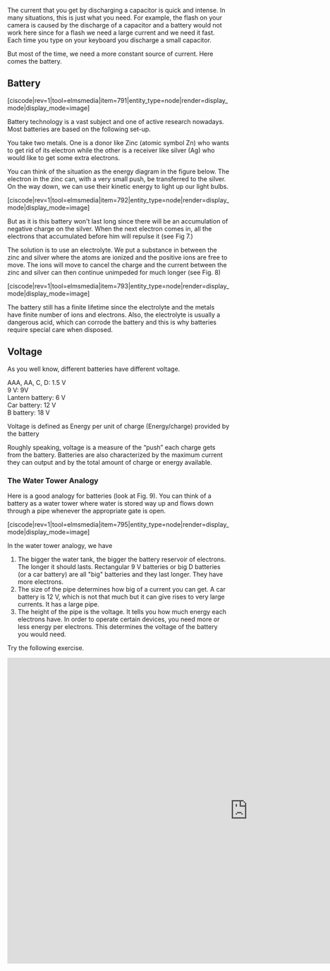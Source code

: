 The current that you get by discharging a capacitor is quick and intense. In many situations, this is just what you need. For example, the flash on your camera is caused by the discharge of a capacitor and a battery would not work here since for a flash we need a large current and we need it fast. Each time you type on your keyboard you discharge a small capacitor.

But most of the time, we need a more constant source of current. Here comes the battery.

## Battery

[ciscode|rev=1|tool=elmsmedia|item=791|entity_type=node|render=display_mode|display_mode=image]

Battery technology is a vast subject and one of active research nowadays. Most batteries are based on the following set-up.

You take two metals. One is a donor like Zinc (atomic symbol Zn) who wants to get rid of its electron while the other is a receiver like silver (Ag) who would like to get some extra electrons.

You can think of the situation as the energy diagram in the figure below. The electron in the zinc can, with a very small push, be transferred to the silver. On the way down, we can use their kinetic energy to light up our light bulbs.

[ciscode|rev=1|tool=elmsmedia|item=792|entity_type=node|render=display_mode|display_mode=image]

But as it is this battery won't last long since there will be an accumulation of negative charge on the silver. When the next electron comes in, all the electrons that accumulated before him will repulse it (see Fig 7.)

The solution is to use an electrolyte. We put a substance in between the zinc and silver where the atoms are ionized and the positive ions are free to move. The ions will move to cancel the charge and the current between the zinc and silver can then continue unimpeded for much longer (see Fig. 8)

[ciscode|rev=1|tool=elmsmedia|item=793|entity_type=node|render=display_mode|display_mode=image]

The battery still has a finite lifetime since the electrolyte and the metals have finite number of ions and electrons. Also, the electrolyte is usually a dangerous acid, which can corrode the battery and this is why batteries require special care when disposed.

## Voltage

As you well know, different batteries have different voltage.

AAA, AA, C, D: 1.5 V  
9 V: 9V  
Lantern battery: 6 V  
Car battery: 12 V  
B battery: 18 V

Voltage is defined as Energy per unit of charge (Energy/charge) provided by the battery

Roughly speaking, voltage is a measure of the “push” each charge gets from the battery. Batteries are also characterized by the maximum current they can output and by the total amount of charge or energy available.

### The Water Tower Analogy

Here is a good analogy for batteries (look at Fig. 9). You can think of a battery as a water tower where water is stored way up and flows down through a pipe whenever the appropriate gate is open.

[ciscode|rev=1|tool=elmsmedia|item=795|entity_type=node|render=display_mode|display_mode=image]

In the water tower analogy, we have

1. The bigger the water tank, the bigger the battery reservoir of electrons. The longer it should lasts. Rectangular 9 V batteries or big D batteries (or a car battery) are all "big" batteries and they last longer. They have more electrons.
2. The size of the pipe determines how big of a current you can get. A car battery is 12 V, which is not that much but it can give rises to very large currents. It has a large pipe.
3. The height of the pipe is the voltage. It tells you how much energy each electrons have. In order to operate certain devices, you need more or less energy per electrons. This determines the voltage of the battery you would need.

Try the following exercise.

<iframe src="https://h5p.org/h5p/embed/84222" width="1090" height="694" frameborder="0" allowfullscreen="allowfullscreen"></iframe><script src="https://h5p.org/sites/all/modules/h5p/library/js/h5p-resizer.js" charset="UTF-8"></script>